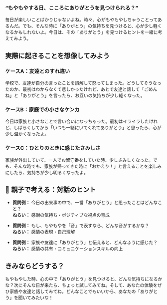 ### “もやもやする日、こころにありがとうを見つけられる？”

毎日が楽しいことばかりじゃないよね。時々、心がもやもやしちゃうことってあるんだ。でも、そんな時に「ありがとう」の気持ちを見つけると、心が少し軽くなるかもしれないよ。今日は、その「ありがとう」を見つけるヒントを一緒に考えてみよう。

## 実際に起きることを想像してみよう

### ケースA：友達とのすれ違い
学校で、友達が自分の言ったことを誤解して怒ってしまった。どうしてそうなったのか、最初はわからなくて悲しかったけれど、あとで友達と話して「ごめんね」と「ありがとう」を言ったら、お互いの気持ちが少し軽くなった。

### ケースB：家庭での小さなケンカ
今日は家族と小さなことで言い合いになっちゃった。最初はイライラしたけれど、しばらくしてから「いつも一緒にいてくれてありがとう」と思ったら、心が少し温かくなったよ。

### ケースC：ひとりのときに感じたさみしさ
家族が外出していて、一人でお留守番をしていた時、少しさみしくなった。でも、そんな時でも、家族が帰ってきた時に「おかえり！」と言えることを楽しみにしたら、気持ちが少し明るくなったよ。

## 💬 親子で考える：対話のヒント

- **質問例：** 今日の出来事の中で、一番「ありがとう」と思ったことはどんなこと？  
  **ねらい：** 感謝の気持ち・ポジティブな視点の育成

- **質問例：** もし、もやもやを「音」で表すなら、どんな音がするかな？  
  **ねらい：** 感情の表現・自己理解

- **質問例：** 家族や友達に「ありがとう」と伝えると、どんなふうに感じた？  
  **ねらい：** 感情の共有・コミュニケーションスキルの向上

## きみならどうする？

もやもやした時、心の中で「ありがとう」を見つけると、どんな気持ちになるかな？次にそんな日が来たら、ちょっと試してみてね。そして、あなたの体験をぜひ家族や友達と話してみてね。どんなことでもいいから、あなたの「ありがとう」を聞いてみたいな！